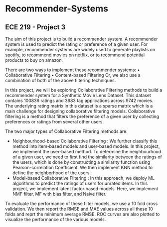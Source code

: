 # Recommender-Systems
## ECE 219 - Project 3

The aim of this project is to build a recommender system. A recommender system is used to predict the rating or preference of a given user. For example, recommender systems are widely used to generate playlists on spotify, to recommend movies on netflix, or to recommend potential products to buy on amazon.

There are two ways to implement these recommender systems: 
• Collaborative Filtering
• Content-based Filtering
Or, we also use a combination of both of the above filtering techniques.

In this project, we will be exploring Collaborative Filtering methods to build a recommender system for a Synthetic Movie Lens Dataset. This dataset contains 100836 ratings and 3683 tag applications across 9742 movies. The underlying rating matrix in this dataset is a sparse matrix which is a main challenge for designing collaborative filtering models. Collaborative filtering is a method that filters the preference of a given user by collecting preferences or ratings from several other users.

The two major types of Collaborative Filtering methods are:
- Neighbourhood-based Collaborative Filtering : We further classify this method into item-based models and user-based models. In this project, we implement the user-based method. To determine the neighbourhood of a given user, we need to first find the similarity between the ratings of the users, which is done by constructing a similarity function using Pearson-correlation Coefficient. We then implement KNN method to define the neighborhood of the users.
- Model-based Collaborative Filtering : In this approach, we deploy ML algorithms to predict the ratings of users for unrated items. In this project, we implement latent factor based models. Here, we implement NMF filter, MF with bias filter, and Naive filter.

To evaluate the performance of these filter models, we use a 10 fold cross validation. We then report the RMSE and MAE values across all these 10 folds and reprt the minimum average RMSE. ROC curves are also plotted to visualize the performance of the various models.
